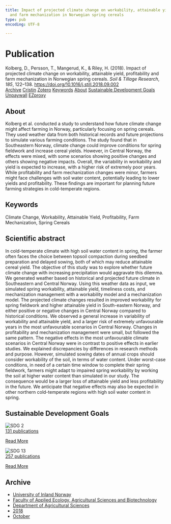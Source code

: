 ```yaml
---
title: Impact of projected climate change on workability, attainable yield, profitability
  and farm mechanization in Norwegian spring cereals
type: pub
encoding: UTF-8

---
```

<h1>Publication</h1>
<article id="csl-bib-container-AXNZ29YM" class="csl-bib-container">
  <div class="csl-bib-body"> <div class="csl-entry">Kolberg, D., Persson, T., Mangerud, K., &#38; Riley, H. (2018). Impact of projected climate change on workability, attainable yield, profitability and farm mechanization in Norwegian spring cereals. <i>Soil &#38; Tillage Research</i>, <i>185</i>, 122–138. <a href="https://doi.org/10.1016/j.still.2018.09.002">https://doi.org/10.1016/j.still.2018.09.002</a></div> </div>
  <div class="csl-bib-buttons">
    <a href="#taxonomy-article-AXNZ29YM" alt="archive" class="csl-bib-button">Archive</a>
    <a href="https://app.cristin.no/results/show.jsf?id=1623832" alt="Cristin" class="csl-bib-button">Cristin</a>
    <a href="http://zotero.org/groups/5881554/items/AXNZ29YM" alt="Zotero" class="csl-bib-button">Zotero</a>
    <a href="#keywords-article-AXNZ29YM" alt="keywords" class="csl-bib-button">Keywords</a>
    <a href="#about-article-AXNZ29YM" alt="about_pub" class="csl-bib-button">About</a>
    <a href="#sdg-article-AXNZ29YM" alt="sdg" class="csl-bib-button">Sustainable Development Goals</a>
    <a href="https://nmbu.brage.unit.no/nmbu-xmlui/bitstream/11250/2788316/2/PostPrint_Kolberg%2bet%2bal%2b2019.pdf" alt="Unpaywall" class="csl-bib-button">Unpaywall</a>
    <a href="https://nmbu.brage.unit.no/nmbu-xmlui/bitstream/11250/2788316/2/PostPrint_Kolberg%2bet%2bal%2b2019.pdf" alt="EZproxy" class="csl-bib-button">EZproxy</a>
  </div>
  <div id="csl-bib-meta-container-AXNZ29YM"></div>
</article>
<div id="csl-bib-meta-AXNZ29YM" class="csl-bib-meta">
  <article id="about-article-AXNZ29YM" class="about_pub-article">
    <h1>About</h1>
    Kolberg et al. conducted a study to understand how future climate change might affect farming in Norway, particularly focusing on spring cereals. They used weather data from both historical records and future projections to simulate various farming conditions. The study found that in Southeastern Norway, climate change could improve conditions for spring fieldwork and increase cereal yields. However, in Central Norway, the effects were mixed, with some scenarios showing positive changes and others showing negative impacts. Overall, the variability in workability and yield is expected to increase, with a higher risk of extremely poor years. While profitability and farm mechanization changes were minor, farmers might face challenges with soil water content, potentially leading to lower yields and profitability. These findings are important for planning future farming strategies in cold-temperate regions.
  </article>
  <article id="keywords-article-AXNZ29YM" class="keywords-article">
    <h1>Keywords</h1>
    Climate Change, Workability, Attainable Yield, Profitability, Farm Mechanization, Spring Cereals
  </article>
  <article id="abstract-article-AXNZ29YM" class="abstract-article">
    <h1>Scientific abstract</h1>
    In cold-temperate climate with high soil water content in spring, the farmer often faces the choice between 
topsoil compaction during seedbed preparation and delayed sowing, both of which may reduce attainable cereal 
yield. The objective of this study was to explore whether future climate change with increasing precipitation 
would aggravate this dilemma. We generated weather based on historical and projected future climate in Southeastern 
and Central Norway. Using this weather data as input, we simulated spring workability, attainable yield, 
timeliness costs, and mechanization management with a workability model and a mechanization model. The 
projected climate changes resulted in improved workability for spring fieldwork and higher attainable yield in 
South-eastern Norway, and either positive or negative changes in Central Norway compared to historical conditions. 
We observed a general increase in variability of workability and attainable yield, and a larger risk of 
extremely unfavourable years in the most unfavourable scenarios in Central Norway. Changes in profitability 
and mechanization management were small, but followed the same pattern. The negative effects in the most 
unfavourable climate scenarios in Central Norway were in contrast to positive effects in earlier studies. We 
explained discrepancies by differences in research methods and purpose. However, simulated sowing dates of 
annual crops should consider workability of the soil, in terms of water content. Under worst-case conditions, in 
need of a certain time window to complete their spring fieldwork, farmers might adapt to impaired spring 
workability by working the soil at higher water content than simulated in our study. The consequence would be 
a larger loss of attainable yield and less profitability in the future. We anticipate that negative effects may also be 
expected in other northern cold-temperate regions with high soil water content in spring.
  </article>
  <article id="sdg-article-AXNZ29YM" class="sdg-article">
    <h1>Sustainable Development Goals</h1>
    <div class="sdg-container"><div id="sdg2" class="sdg">
        <img src="{{< params subfolder >}}images/sdg/sdg02_en.png" class="image" alt="SDG 2">
        <div class="sdg-overlay">
          <a href="/en/archive/?key=?sdg=2#archive" class="sdg-publication-count"><span>131</span> publications</a>
          <p><a href="https://sdgs.un.org/goals/goal2" class="sdg-read-more">Read More</a></p>
        </div>
      </div> <div id="sdg13" class="sdg">
        <img src="{{< params subfolder >}}images/sdg/sdg13_en.png" class="image" alt="SDG 13">
        <div class="sdg-overlay">
          <a href="/en/archive/?key=?sdg=13#archive" class="sdg-publication-count"><span>257</span> publications</a>
          <p><a href="https://sdgs.un.org/goals/goal13" class="sdg-read-more">Read More</a></p>
        </div>
      </div></div>
  </article>
  <article id="taxonomy-article-AXNZ29YM" class="taxonomy-article">
    <h1>Archive</h1>
    <ul>
      <li>
        <a href="/en/archive/?key=3DCRN523">University of Inland Norway</a>
      </li>
      <li>
        <a href="/en/archive/?key=T77LXH6D">Faculty of Applied Ecology, Agricultural Sciences and Biotechnology</a>
      </li>
      <li>
        <a href="/en/archive/?key=SSN4QLEC">Department of Agricultural Sciences</a>
      </li>
      <li>
        <a href="/en/archive/?key=6CFKCF7S">2018</a>
      </li>
      <li>
        <a href="/en/archive/?key=XDJXQFWB">October</a>
      </li>
    </ul>
  </article>
</div>
